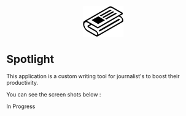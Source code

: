 <p style="text-align:center;"><img src="static/assets/black-logo.png" alt="logo" height="80"></p>

# Spotlight
This application is a custom writing tool for journalist's to boost their productivity.

You can see the screen shots below :

In Progress
